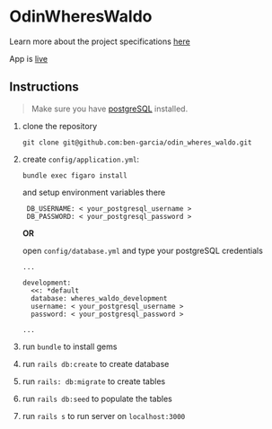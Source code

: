 # OdinWheresWaldo

Learn more about the project specifications [here](https://www.theodinproject.com/courses/javascript-and-jquery/lessons/where-s-waldo-a-photo-tagging-app)

App is [live](https://odinwhereswaldo.herokuapp.com/)

## Instructions

> Make sure you have [postgreSQL](https://www.postgresql.org/) installed.

1. clone the repository

   `git clone git@github.com:ben-garcia/odin_wheres_waldo.git`

2. create `config/application.yml`:

   `bundle exec figaro install`

   and setup environment variables there

   ```
    DB_USERNAME: < your_postgresql_username >
    DB_PASSWORD: < your_postgresql_password >
   ```

   **OR**

   open `config/database.yml` and type your postgreSQL credentials

   ```
   ...

   development:
     <<: *default
     database: wheres_waldo_development
     username: < your_postgresql_username >
     password: < your_postgresql_password >

   ...
   ```

3. run `bundle` to install gems

4. run `rails db:create` to create database

5. run `rails: db:migrate` to create tables

6. run `rails db:seed` to populate the tables

7. run `rails s` to run server on `localhost:3000`
